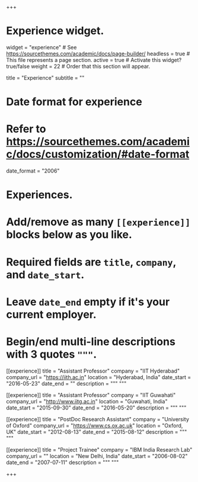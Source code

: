 +++
# Experience widget.
widget = "experience"  # See https://sourcethemes.com/academic/docs/page-builder/
headless = true  # This file represents a page section.
active = true  # Activate this widget? true/false
weight = 22  # Order that this section will appear.

title = "Experience"
subtitle = ""

# Date format for experience
#   Refer to https://sourcethemes.com/academic/docs/customization/#date-format
date_format = "2006"

# Experiences.
#   Add/remove as many `[[experience]]` blocks below as you like.
#   Required fields are `title`, `company`, and `date_start`.
#   Leave `date_end` empty if it's your current employer.
#   Begin/end multi-line descriptions with 3 quotes `"""`.
[[experience]]
  title = "Assistant Professor"
  company = "IIT Hyderabad"
  company_url = "https://iith.ac.in"
  location = "Hyderabad, India"
  date_start = "2016-05-23"
  date_end = ""
  description = """
  """



[[experience]]
  title = "Assistant Professor"
  company = "IIT Guwahati"
  company_url = "http://www.iitg.ac.in"
  location = "Guwahati, India"
  date_start = "2015-09-30"
  date_end = "2016-05-20"
  description = """
  """

[[experience]]
  title = "PostDoc Research Assistant"
  company = "University of Oxford"
  company_url = "https://www.cs.ox.ac.uk"
  location = "Oxford, UK"
  date_start = "2012-08-13"
  date_end = "2015-08-12"
  description = """
"""


[[experience]]
  title = "Project Trainee"
  company = "IBM India Research Lab"
  company_url = ""
  location = "New Delhi, India"
  date_start = "2006-08-02"
  date_end = "2007-07-11"
  description = """
"""


+++
